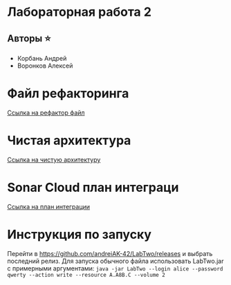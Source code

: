 # Лабораторная работа 2

## Авторы ⭐

* Корбань Андрей
* Воронков Алексей

# Файл рефакторинга
[Ссылка на рефактор файл](https://github.com/andreiAK-42/LabTwo/blob/9a48cdffe02b387d4de609e0579c58dcb9de2d52/refactorPlan.md)

# Чистая архитектура
[Ссылка на чистую архитектуру](https://github.com/andreiAK-42/LabTwo/blob/da44dc83f04414c70555d0f0bf46250b447aa8a5/cleanArchitecture.md)

# Sonar Cloud план интеграци
[Ссылка на план интеграции](https://github.com/andreiAK-42/LabTwo/blob/e93e5da181079f0ffcd623457ebc4492c3d45ce7/sonarIntegration.md)

# Инструкция по запуску

Перейти в https://github.com/andreiAK-42/LabTwo/releases и выбрать последний релиз. Для запуска обычного файла использовать LabTwo.jar с примерными аргументами:
``java -jar LabTwo --login alice --password qwerty --action write --resource A.A8B.C --volume 2``